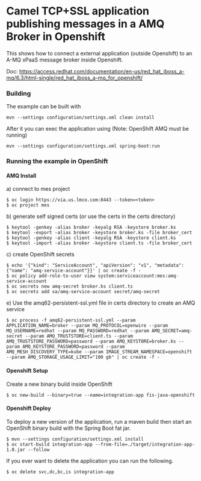 # Camel TCP+SSL application publishing messages in a AMQ Broker in Openshift

This shows how to connect a external application (outside Openshift) to an A-MQ xPaaS message broker inside Openshift.

Doc: https://access.redhat.com/documentation/en-us/red_hat_jboss_a-mq/6.3/html-single/red_hat_jboss_a-mq_for_openshift/

### Building

The example can be built with

    mvn --settings configuration/settings.xml clean install

After it you can exec the application using (Note: OpenShift AMQ must be running)

    mvn --settings configuration/settings.xml spring-boot:run

### Running the example in OpenShift

#### AMQ Install

a) connect to mes project
```
$ oc login https://via.us.lmco.com:8443 --token=<token>
$ oc project mes
```

b) generate self signed certs (or use the certs in the certs directory)
```
$ keytool -genkey -alias broker -keyalg RSA -keystore broker.ks
$ keytool -export -alias broker -keystore broker.ks -file broker_cert
$ keytool -genkey -alias client -keyalg RSA -keystore client.ks
$ keytool -import -alias broker -keystore client.ts -file broker_cert
```

c) create OpenShift secrets
```
$ echo '{"kind": "ServiceAccount", "apiVersion": "v1", "metadata": {"name": "amq-service-account"}}' | oc create -f -
$ oc policy add-role-to-user view system:serviceaccount:mes:amq-service-account
$ oc secrets new amq-secret broker.ks client.ts
$ oc secrets add sa/amq-service-account secret/amq-secret
```

e) Use the  amq62-persistent-ssl.yml file in certs directory to create an AMQ service

```
$ oc process -f amq62-persistent-ssl.yml --param APPLICATION_NAME=broker --param MQ_PROTOCOL=openwire --param MQ_USERNAME=redhat --param MQ_PASSWORD=redhat --param AMQ_SECRET=amq-secret --param AMQ_TRUSTSTORE=client.ts --param AMQ_TRUSTSTORE_PASSWORD=password --param AMQ_KEYSTORE=broker.ks --param AMQ_KEYSTORE_PASSWORD=password --param AMQ_MESH_DISCOVERY_TYPE=kube --param IMAGE_STREAM_NAMESPACE=openshift --param AMQ_STORAGE_USAGE_LIMIT="100 gb" | oc create -f -
```

#### Openshift Setup

Create a new binary build inside OpenShift

```
$ oc new-build --binary=true --name=integration-app fis-java-openshift
```

#### Openshift Deploy

To deploy a new version of the application, run a maven build then start an OpenShift binary build with the Spring Boot fat jar.

```
$ mvn --settings configuration/settings.xml install
$ oc start-build integration-app --from-file=./target/integration-app-1.0.jar --follow
```

If you ever want to delete the application you can run the following.

```
$ oc delete svc,dc,bc,is integration-app
```

    


